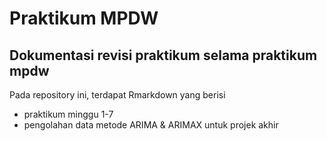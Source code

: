 # Praktikum MPDW 
Dokumentasi revisi praktikum selama praktikum mpdw
--
Pada repository ini, terdapat Rmarkdown yang berisi
- praktikum minggu 1-7
- pengolahan data metode ARIMA & ARIMAX untuk projek akhir 
